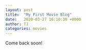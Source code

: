 ```yaml
---
layout: post
title:  "My First Movie Blog"
date:   2020-03-27 16:10:30 +0000
author: TJ
categories: movies
---
```

Come back soon!
